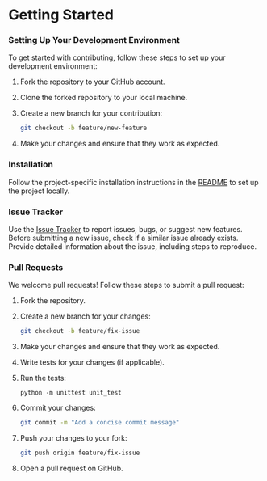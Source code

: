 # Getting Started

### Setting Up Your Development Environment

To get started with contributing, follow these steps to set up your development environment:

1. Fork the repository to your GitHub account.
2. Clone the forked repository to your local machine.
3. Create a new branch for your contribution:

    ```bash
    git checkout -b feature/new-feature
    ```

4. Make your changes and ensure that they work as expected.

### Installation

Follow the project-specific installation instructions in the [README](README.md) to set up the project locally.



### Issue Tracker

Use the [Issue Tracker](https://github.com/angu10/thanos_kube_chaos/issues) to report issues, bugs, or suggest new features. Before submitting a new issue, check if a similar issue already exists. Provide detailed information about the issue, including steps to reproduce.

### Pull Requests

We welcome pull requests! Follow these steps to submit a pull request:

1. Fork the repository.
2. Create a new branch for your changes:

    ```bash
    git checkout -b feature/fix-issue
    ```

3. Make your changes and ensure that they work as expected.
4. Write tests for your changes (if applicable).
5. Run the tests:

    ```
    python -m unittest unit_test
    ```

6. Commit your changes:

    ```bash
    git commit -m "Add a concise commit message"
    ```

7. Push your changes to your fork:

    ```bash
    git push origin feature/fix-issue
    ```

8. Open a pull request on GitHub.

